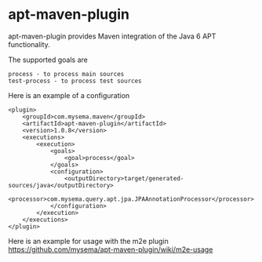 apt-maven-plugin
================

apt-maven-plugin provides Maven integration of the Java 6 APT functionality.

The supported goals are

    process - to process main sources
    test-process - to process test sources

Here is an example of a configuration

    <plugin>
        <groupId>com.mysema.maven</groupId>
        <artifactId>apt-maven-plugin</artifactId>
        <version>1.0.8</version>
        <executions>
            <execution>
                <goals>
                    <goal>process</goal>
                </goals>
                <configuration>
                    <outputDirectory>target/generated-sources/java</outputDirectory>
                    <processor>com.mysema.query.apt.jpa.JPAAnnotationProcessor</processor>
                </configuration>
            </execution>
        </executions>
    </plugin>

Here is an example for usage with the m2e plugin https://github.com/mysema/apt-maven-plugin/wiki/m2e-usage


